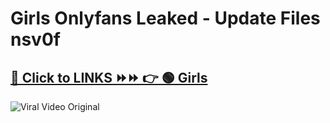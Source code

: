 
 # Girls Onlyfans Leaked - Update Files nsv0f

## <h2><a href="https://clipsfans.com/Girls&ref=git">🔗 Click to LINKS ⏩⏩ 👉 🟢 Girls </a></h2>

<a href="https://clipsfans.com/Girls&ref=git" rel="nofollow" data-target="animated-image.originalLink"><img src="https://i.ibb.co.com/xMMVF88/686577567.gif" alt="Viral Video Original" style="max-width: 100%; display: inline-block;" data-target="animated-image.originalImage"></a>

